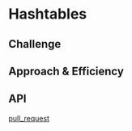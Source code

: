 # Hashtables
<!-- Short summary or background information -->

## Challenge
<!-- Description of the challenge -->

## Approach & Efficiency
<!-- What approach did you take? Why? What is the Big O space/time for this approach? -->

## API
<!-- Description of each method publicly available in each of your hashtable -->
[pull_request](https://github.com/monaSalih/data-structures-and-algorithms/pull/38)
